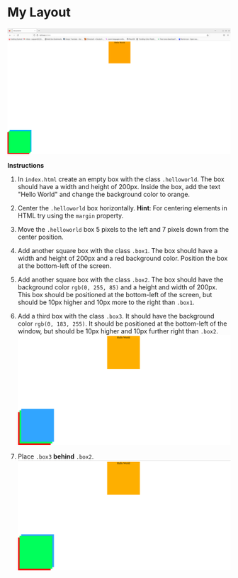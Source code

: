 # My Layout
![myLayout](myLayout.png)

**Instructions**

1. In `index.html` create an empty box with the class `.helloworld`. The box should have a width and height of 200px. Inside the box, add the text "Hello World" and change the background color to orange.

2. Center the `.helloworld` box horizontally. **Hint**: For centering elements in HTML try using the `margin` property.

3. Move the `.helloworld` box 5 pixels to the left and 7 pixels down from the center position.

4. Add another square box with the class `.box1`. The box should have a width and height of 200px and a red background color. Position the box at the bottom-left of the screen.

5. Add another square box with the class `.box2`. The box should have the background color `rgb(0, 255, 85)` and a height and width of 200px. This box should be positioned at the bottom-left of the screen, but should be 10px higher and 10px more to the right than `.box1`.

6. Add a third box with the class `.box3`. It should have the background color `rgb(0, 183, 255)`. It should be positioned at the bottom-left of the window, but should be 10px higher and 10px further right than `.box2`. 
![reference-image](/images/reference-image1.png)

7. Place `.box3` **behind** `.box2`.
![reference-image](/images/reference-image2.png)